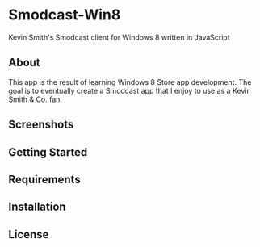 Smodcast-Win8
=============

  Kevin Smith's Smodcast client for Windows 8 written in JavaScript

About
-----

This app is the result of learning Windows 8 Store app development. 
The goal is to eventually create a Smodcast app that I enjoy to use as a Kevin Smith & Co. fan.

Screenshots
-----------

Getting Started
---------------

Requirements
------------

Installation
------------

License
-------


